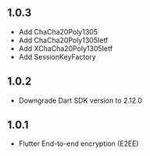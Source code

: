 ## 1.0.3

* Add ChaCha20Poly1305
* Add ChaCha20Poly1305Ietf
* Add XChaCha20Poly1305Ietf
* Add SessionKeyFactory

## 1.0.2

* Downgrade Dart SDK version to 2.12.0

## 1.0.1

* Flutter End-to-end encryption (E2EE)
